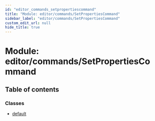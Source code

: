 ```yaml
---
id: "editor_commands_setpropertiescommand"
title: "Module: editor/commands/SetPropertiesCommand"
sidebar_label: "editor/commands/SetPropertiesCommand"
custom_edit_url: null
hide_title: true
---
```


# Module: editor/commands/SetPropertiesCommand

## Table of contents

### Classes

- [default](../classes/editor_commands_setpropertiescommand.default.md)
